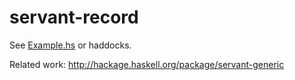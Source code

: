 # servant-record

See [Example.hs](https://github.com/phadej/servant-record/blob/master/example/Main.hs)
or haddocks.

Related work: http://hackage.haskell.org/package/servant-generic
